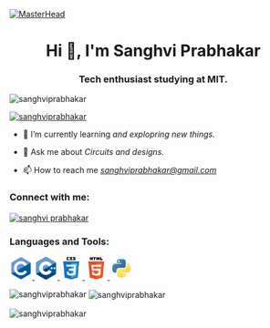 [![MasterHead](https://1.bp.blogspot.com/-7A4WynwLsMw/XbBpCXG8fHI/AAAAAAAAMt4/uOa1bpLskYgrwGbllhSu2SDj_Mig8SXJQCLcBGAsYHQ/s1600/2000_600px.gif)](https://rishavchanda.io)
<h1 align="center">Hi 👋, I'm Sanghvi Prabhakar</h1>
<h3 align="center">Tech enthusiast studying at MIT.</h3>

<p align="left"> <img src="https://komarev.com/ghpvc/?username=sanghviprabhakar&label=Profile%20views&color=0e75b6&style=flat" alt="sanghviprabhakar" /> </p>

<p align="left"> <a href="https://github.com/ryo-ma/github-profile-trophy"><img src="https://github-profile-trophy.vercel.app/?username=sanghviprabhakar" alt="sanghviprabhakar" /></a> </p>

- 🌱 I’m currently learning *and explopring new things.*

- 💬 Ask me about *Circuits and designs.*

- 📫 How to reach me *sanghviprabhakar@gmail.com*

<h3 align="left">Connect with me:</h3>
<p align="left">
<a href="https://linkedin.com/in/sanghvi prabhakar" target="blank"><img align="center" src="https://raw.githubusercontent.com/rahuldkjain/github-profile-readme-generator/master/src/images/icons/Social/linked-in-alt.svg" alt="sanghvi prabhakar" height="30" width="40" /></a>
</p>

<h3 align="left">Languages and Tools:</h3>
<p align="left"> <a href="https://www.cprogramming.com/" target="_blank" rel="noreferrer"> <img src="https://raw.githubusercontent.com/devicons/devicon/master/icons/c/c-original.svg" alt="c" width="40" height="40"/> </a> <a href="https://www.w3schools.com/cpp/" target="_blank" rel="noreferrer"> <img src="https://raw.githubusercontent.com/devicons/devicon/master/icons/cplusplus/cplusplus-original.svg" alt="cplusplus" width="40" height="40"/> </a> <a href="https://www.w3schools.com/css/" target="_blank" rel="noreferrer"> <img src="https://raw.githubusercontent.com/devicons/devicon/master/icons/css3/css3-original-wordmark.svg" alt="css3" width="40" height="40"/> </a> <a href="https://www.w3.org/html/" target="_blank" rel="noreferrer"> <img src="https://raw.githubusercontent.com/devicons/devicon/master/icons/html5/html5-original-wordmark.svg" alt="html5" width="40" height="40"/> </a> <a href="https://www.python.org" target="_blank" rel="noreferrer"> <img src="https://raw.githubusercontent.com/devicons/devicon/master/icons/python/python-original.svg" alt="python" width="40" height="40"/> </a> </p>

<p><img align="left" src="https://github-readme-stats.vercel.app/api/top-langs?username=sanghviprabhakar&show_icons=true&locale=en&layout=compact" alt="sanghviprabhakar" /></p>

<p>&nbsp;<img align="center" src="https://github-readme-stats.vercel.app/api?username=sanghviprabhakar&show_icons=true&locale=en" alt="sanghviprabhakar" /></p>

<p><img align="center" src="https://github-readme-streak-stats.herokuapp.com/?user=sanghviprabhakar&" alt="sanghviprabhakar" /></p>

